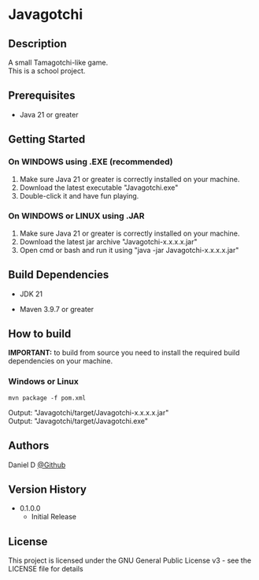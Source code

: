 # <b>Javagotchi</b>

## <b>Description</b>

A small Tamagotchi-like game.</br>
This is a school project.

## <b>Prerequisites</b>

* Java 21 or greater

## <b>Getting Started</b>

### <b>On WINDOWS using .EXE (recommended)</b>

1. Make sure Java 21 or greater is correctly installed on your machine.
2. Download the latest executable "Javagotchi.exe"
3. Double-click it and have fun playing.

### <b>On WINDOWS or LINUX using .JAR</b>

1. Make sure Java 21 or greater is correctly installed on your machine.
2. Download the latest jar archive "Javagotchi-x.x.x.x.jar"
3. Open cmd or bash and run it using "java -jar Javagotchi-x.x.x.x.jar"

## <b>Build Dependencies</b>

* JDK 21

* Maven 3.9.7 or greater

## <b>How to build</b>

<b>IMPORTANT:</b> to build from source you need to install the required build dependencies on your machine.

### <b>Windows or Linux</b>
````
mvn package -f pom.xml
````
Output: "Javagotchi/target/Javagotchi-x.x.x.x.jar"<br>
Output: "Javagotchi/target/Javagotchi.exe"

## <b>Authors</b>

Daniel D
[@Github](https://github.com/Daniel446f6c/)

## <b>Version History</b>

* 0.1.0.0
    * Initial Release

## <b>License</b>

This project is licensed under the GNU General Public License v3  - see the LICENSE file for details
